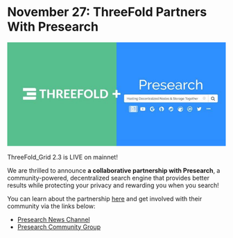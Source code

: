 # November 27: ThreeFold Partners With Presearch

![](img/threefoldpresearch.jpg)

ThreeFold_Grid 2.3 is LIVE on mainnet!

We are thrilled to announce **a collaborative partnership with Presearch**, a community-powered, decentralized search engine that provides better results while protecting your privacy and rewarding you when you search!

You can learn about the partnership [here](https://blog.threefold.io/blog/tfblog/posts/threefold-and-presearch-partner-to-decentralize-search-nodes-and-storage) and get involved with their community via the links below:

- [Presearch News Channel](https://t.me/presearchnews)
- [Presearch Community Group](https://t.me/presearch)